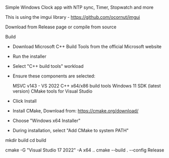 Simple Windows Clock app with NTP sync, Timer, Stopwatch and more



This is using the imgui library - https://github.com/ocornut/imgui

Download from Release page or compile from source

Build

  - Download Microsoft C++ Build Tools from the official Microsoft website
  - Run the installer
  - Select "C++ build tools" workload
  - Ensure these components are selected:

    MSVC v143 - VS 2022 C++ x64/x86 build tools
    Windows 11 SDK (latest version)
    CMake tools for Visual Studio

  - Click Install
  - Install CMake, Download from: https://cmake.org/download/
  - Choose "Windows x64 Installer"
  - During installation, select "Add CMake to system PATH"


mkdir build
cd build

cmake -G "Visual Studio 17 2022" -A x64 ..
cmake --build . --config Release

